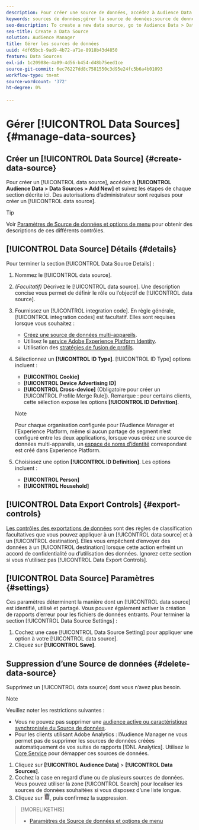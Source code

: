 ```yaml
---
description: Pour créer une source de données, accédez à Audience Data > Data Sources > Add New et suivez les étapes décrites ici pour chaque section. Des autorisations d’administrateur sont requises pour créer une source de données.
keywords: sources de données;gérer la source de données;source de données audience manager
seo-description: To create a new data source, go to Audience Data > Data Sources > Add New and complete the steps for each section described here. Administrator permissions are required to create a data source.
seo-title: Create a Data Source
solution: Audience Manager
title: Gérer les sources de données
uuid: 4df65bcb-9ad9-4b72-a71e-8918b43d4850
feature: Data Sources
exl-id: 1c20988e-4a09-4d56-b454-d48b75eed1ce
source-git-commit: 6ec76227dd8c7581550c3d95e24fc5b6a4b01093
workflow-type: tm+mt
source-wordcount: '372'
ht-degree: 0%

---
```


# Gérer [!UICONTROL Data Sources] {#manage-data-sources}

## Créer un [!UICONTROL Data Source] {#create-data-source}

Pour créer un [!UICONTROL data source], accédez à **[!UICONTROL Audience Data > Data Sources > Add New]** et suivez les étapes de chaque section décrite ici. Des autorisations d’administrateur sont requises pour créer un [!UICONTROL data source].

<!-- create-datasource.xml -->

>[!TIP]
>
>Voir [Paramètres de Source de données et options de menu](../features/datasources-list-and-settings.md#settings-menu-options) pour obtenir des descriptions de ces différents contrôles.

## [!UICONTROL Data Source] Détails {#details}

Pour terminer la section [!UICONTROL Data Source Details] :

1. Nommez le [!UICONTROL data source].
1. *(Facultatif)* Décrivez le [!UICONTROL data source]. Une description concise vous permet de définir le rôle ou l’objectif de [!UICONTROL data source].
1. Fournissez un [!UICONTROL integration code]. En règle générale, [!UICONTROL integration codes] est facultatif. Elles sont requises lorsque vous souhaitez :

   * [Créez une source de données multi-appareils](../features/profile-merge-rules/merge-rules-start.md#create-data-source).
   * Utilisez le [service Adobe Experience Platform Identity](https://experienceleague.adobe.com/docs/id-service/using/home.html).
   * Utilisation des [stratégies de fusion de profils](../features/profile-merge-rules/merge-rules-start.md).

1. Sélectionnez un **[!UICONTROL ID Type]**. [!UICONTROL ID Type] options incluent :

   * **[!UICONTROL Cookie]**
   * **[!UICONTROL Device Advertising ID]**
   * **[!UICONTROL Cross-device]** (Obligatoire pour créer un [!UICONTROL Profile Merge Rule]). Remarque : pour certains clients, cette sélection expose les options **[!UICONTROL ID Definition]**.

   >[!NOTE]
   >
   >Pour chaque organisation configurée pour l’Audience Manager et l’Experience Platform, même si aucun partage de segment n’est configuré entre les deux applications, lorsque vous créez une source de données multi-appareils, un [espace de noms d’identité](https://experienceleague.adobe.com/docs/experience-platform/identity/namespaces.html#manage-namespaces) correspondant est créé dans Experience Platform.

1. Choisissez une option **[!UICONTROL ID Definition]**. Les options incluent :

   * **[!UICONTROL Person]**
   * **[!UICONTROL Household]**

## [!UICONTROL Data Export Controls] {#export-controls}

[Les contrôles des exportations de données](../features/data-export-controls.md) sont des règles de classification facultatives que vous pouvez appliquer à un [!UICONTROL data source] et à un [!UICONTROL destination]. Elles vous empêchent d’envoyer des données à un [!UICONTROL destination] lorsque cette action enfreint un accord de confidentialité ou d’utilisation des données. Ignorez cette section si vous n’utilisez pas [!UICONTROL Data Export Controls].

## [!UICONTROL Data Source] Paramètres {#settings}

Ces paramètres déterminent la manière dont un [!UICONTROL data source] est identifié, utilisé et partagé. Vous pouvez également activer la création de rapports d’erreur pour les fichiers de données entrants. Pour terminer la section [!UICONTROL Data Source Settings] :

1. Cochez une case [!UICONTROL Data Source Setting] pour appliquer une option à votre [!UICONTROL data source].
2. Cliquez sur **[!UICONTROL Save]**.

## Suppression d’une Source de données {#delete-data-source}

<!-- t_datasource_delete.xml -->

Supprimez un [!UICONTROL data source] dont vous n’avez plus besoin.

>[!NOTE]
>
>Veuillez noter les restrictions suivantes :
>
>* Vous ne pouvez pas supprimer une [audience active ou caractéristique synchronisée du Source de données](../features/traits/client-activity-synced-audience-traits.md).
>* Pour les clients utilisant Adobe Analytics : l’Audience Manager ne vous permet pas de supprimer les sources de données créées automatiquement de vos suites de rapports [!DNL Analytics]. Utilisez le [Core Service](https://experienceleague.adobe.com/docs/core-services/interface/about-core-services/core-services-landing.html) pour démapper ces sources de données.

1. Cliquez sur **[!UICONTROL Audience Data]** > **[!UICONTROL Data Sources]**.
1. Cochez la case en regard d’une ou de plusieurs sources de données.
Vous pouvez utiliser la zone [!UICONTROL Search] pour localiser les sources de données souhaitées si vous disposez d’une liste longue.
1. Cliquez sur ![](assets/icon_trash.png), puis confirmez la suppression.


>[!MORELIKETHIS]
>
>* [Paramètres de Source de données et options de menu](../features/datasources-list-and-settings.md#settings-menu-options)
